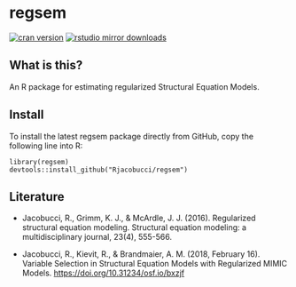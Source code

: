 regsem
======

[![cran
version](http://www.r-pkg.org/badges/version/regsem)](https://cran.r-project.org/package=regsem)
[![rstudio mirror
downloads](http://cranlogs.r-pkg.org/badges/regsem)](https://github.com/metacran/cranlogs.app)

What is this?
-------------

An R package for estimating regularized Structural Equation Models.

Install
-------

To install the latest regsem package directly from GitHub, copy the
following line into R:

    library(regsem)
    devtools::install_github("Rjacobucci/regsem")

Literature
----------

-   Jacobucci, R., Grimm, K. J., & McArdle, J. J. (2016). Regularized
    structural equation modeling. Structural equation modeling: a
    multidisciplinary journal, 23(4), 555-566.

-   Jacobucci, R., Kievit, R., & Brandmaier, A. M. (2018, February 16).
    Variable Selection in Structural Equation Models with Regularized
    MIMIC Models. <https://doi.org/10.31234/osf.io/bxzjf>
